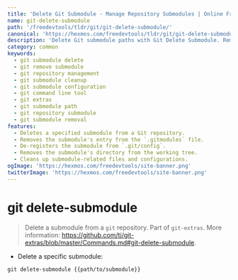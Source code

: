 ```yaml
---
title: 'Delete Git Submodule - Manage Repository Submodules | Online Free DevTools by Hexmos'
name: git-delete-submodule
path: '/freedevtools/tldr/git/git-delete-submodule/'
canonical: 'https://hexmos.com/freedevtools/tldr/git/git-delete-submodule/'
description: 'Delete Git submodule paths with Git Delete Submodule. Remove submodule configurations and clean up repository. Free online tool, no registration required.'
category: common
keywords:
  - git submodule delete
  - git remove submodule
  - git repository management
  - git submodule cleanup
  - git submodule configuration
  - git command line tool
  - git extras
  - git submodule path
  - git repository submodule
  - git submodule removal
features:
  - Deletes a specified submodule from a Git repository.
  - Removes the submodule's entry from the `.gitmodules` file.
  - De-registers the submodule from `.git/config`.
  - Removes the submodule's directory from the working tree.
  - Cleans up submodule-related files and configurations.
ogImage: 'https://hexmos.com/freedevtools/site-banner.png'
twitterImage: 'https://hexmos.com/freedevtools/site-banner.png'
---
```


# git delete-submodule

> Delete a submodule from a `git` repository.
> Part of `git-extras`.
> More information: <https://github.com/tj/git-extras/blob/master/Commands.md#git-delete-submodule>.

- Delete a specific submodule:

`git delete-submodule {{path/to/submodule}}`
